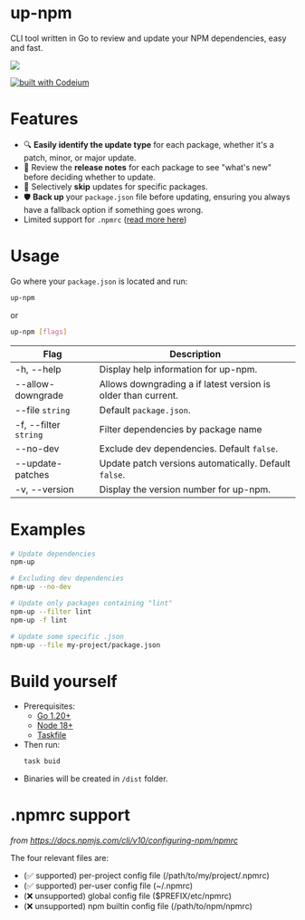 # up-npm

CLI tool written in Go to review and update your NPM dependencies, easy and fast.

![](https://i.imgur.com/8AUJFVb.png)

[![built with Codeium](https://codeium.com/badges/main)](https://codeium.com)

# Features

- 🔍 **Easily identify the update type** for each package, whether it's a patch, minor, or major update.
- 📃 Review the **release notes** for each package to see "what's new" before deciding whether to update.
- 🦘 Selectively **skip** updates for specific packages.
- 🛡️ **Back up** your `package.json` file before updating, ensuring you always have a fallback option if something goes wrong.
- Limited support for `.npmrc` ([read more here](#npmrc-support))


# Usage

Go where your `package.json` is located and run:

```bash
up-npm
```

or 

```bash
up-npm [flags]
```

| Flag              	| Description                                   				|
|---------------------	|-------------------------------------------------------------  |
| -h, --help          	| Display help information for up-npm.           				|
| --allow-downgrade     | Allows downgrading a if latest version is older than current.	|
| --file `string`     	| Default `package.json`.										|
| -f, --filter `string` | Filter dependencies by package name           				|
| --no-dev           	| Exclude dev dependencies. Default `false`.   					|
| --update-patches     	| Update patch versions automatically. Default `false`.  		|
| -v, --version       	| Display the version number for up-npm.         				|



# Examples

```bash
# Update dependencies
npm-up

# Excluding dev dependencies
npm-up --no-dev

# Update only packages containing "lint"
npm-up --filter lint
npm-up -f lint

# Update some specific .json
npm-up --file my-project/package.json

```



# Build yourself

- Prerequisites:
  - [Go 1.20+](https://go.dev/doc/install)
  - [Node 18+](https://nodejs.org/en/download)
  - [Taskfile](https://taskfile.dev)
- Then run:
	```bash
	task buid
	```
- Binaries will be created in `/dist` folder.



# .npmrc support

*from https://docs.npmjs.com/cli/v10/configuring-npm/npmrc*

The four relevant files are:

- (✅ supported) per-project config file (/path/to/my/project/.npmrc)
- (✅ supported) per-user config file (~/.npmrc)
- (❌ unsupported) global config file ($PREFIX/etc/npmrc)
- (❌ unsupported) npm builtin config file (/path/to/npm/npmrc)